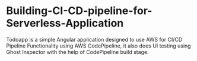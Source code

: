 # Building-CI-CD-pipeline-for-Serverless-Application


Todoapp is a simple Angular application designed to use AWS for CI/CD Pipeline Functionality using AWS CodePipeline, it also does UI testing using Ghost Inspector with the help of CodePipeline build stage.
